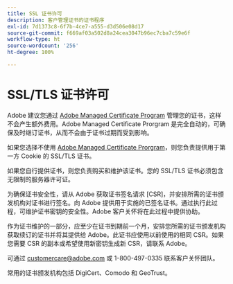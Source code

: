 ```yaml
---
title: SSL 证书许可
description: 客户管理证书的证书程序
exl-id: 7d1373c8-6f7b-4ce7-a555-d3d506e08d17
source-git-commit: f669af03a502d8a24cea3047b96ec7cba7c59e6f
workflow-type: ht
source-wordcount: '256'
ht-degree: 100%

---
```


# SSL/TLS 证书许可

Adobe 建议您通过 [Adobe Managed Certificate Program](https://experienceleague.adobe.com/docs/core-services/interface/ec-cookies/cookies-first-party.html?lang=zh-Hans) 管理您的证书，这样不会产生额外费用。Adobe Managed Certificate Prorgram 是完全自动的，可确保及时继订证书，从而不会由于证书过期而受到影响。

如果您选择不使用 [Adobe Managed Certificate Prorgram](https://experienceleague.adobe.com/docs/core-services/interface/ec-cookies/cookies-first-party.html?lang=zh-Hans)，则您负责提供用于第一方 Cookie 的 SSL/TLS 证书。

如果您自行提供证书，则您负责购买和维护该证书。您的 SSL/TLS 证书必须包含无限制的服务器许可证。

为确保证书安全性，请从 Adobe 获取证书签名请求 [CSR]，并安排所需的证书颁发机构对证书进行签名。向 Adobe 提供用于实施的已签名证书。通过执行此过程，可维护证书密钥的安全性。Adobe 客户关怀将在此过程中提供协助。

作为证书维护的一部分，应至少在证书到期前一个月，安排您所需的证书颁发机构获取续订的证书并将其提供给 Adobe。此证书应使用以前使用的相同 CSR。如果您需要 CSR 的副本或希望使用新密钥生成新 CSR，请联系 Adobe。

可通过 customercare@adobe.com 或 1-800-497-0335 联系客户关怀团队。

常用的证书颁发机构包括 DigiCert、Comodo 和 GeoTrust。
